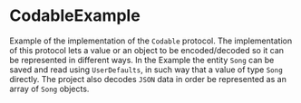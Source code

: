 # CodableExample

Example of the implementation of the `Codable` protocol. The implementation of this protocol lets a value or an object to be encoded/decoded so it can be represented in different ways. In the Example the entity `Song` can be saved and read using `UserDefaults`, in such way that a value of type `Song` directly. The project also decodes `JSON` data in order be represented as an array of `Song` objects.
